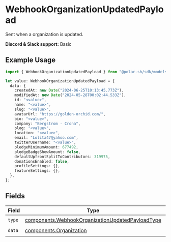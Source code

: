 # WebhookOrganizationUpdatedPayload

Sent when a organization is updated.

**Discord & Slack support:** Basic

## Example Usage

```typescript
import { WebhookOrganizationUpdatedPayload } from "@polar-sh/sdk/models/components";

let value: WebhookOrganizationUpdatedPayload = {
  data: {
    createdAt: new Date("2024-06-25T10:13:45.773Z"),
    modifiedAt: new Date("2024-05-28T00:02:44.533Z"),
    id: "<value>",
    name: "<value>",
    slug: "<value>",
    avatarUrl: "https://golden-orchid.com/",
    bio: "<value>",
    company: "Bergstrom - Crona",
    blog: "<value>",
    location: "<value>",
    email: "Lolita47@yahoo.com",
    twitterUsername: "<value>",
    pledgeMinimumAmount: 677492,
    pledgeBadgeShowAmount: false,
    defaultUpfrontSplitToContributors: 319975,
    donationsEnabled: false,
    profileSettings: {},
    featureSettings: {},
  },
};
```

## Fields

| Field                                                                                                                | Type                                                                                                                 | Required                                                                                                             | Description                                                                                                          |
| -------------------------------------------------------------------------------------------------------------------- | -------------------------------------------------------------------------------------------------------------------- | -------------------------------------------------------------------------------------------------------------------- | -------------------------------------------------------------------------------------------------------------------- |
| `type`                                                                                                               | [components.WebhookOrganizationUpdatedPayloadType](../../models/components/webhookorganizationupdatedpayloadtype.md) | :heavy_check_mark:                                                                                                   | N/A                                                                                                                  |
| `data`                                                                                                               | [components.Organization](../../models/components/organization.md)                                                   | :heavy_check_mark:                                                                                                   | N/A                                                                                                                  |